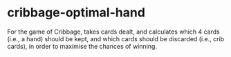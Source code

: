 # cribbage-optimal-hand
For the game of Cribbage, takes cards dealt, and calculates which 4 cards (i.e., a hand) should be kept, and which cards should be discarded (i.e., crib cards), in order to maximise the chances of winning.

